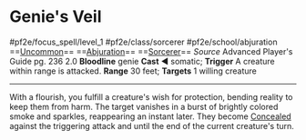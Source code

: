 # Genie's Veil
#pf2e/focus_spell/level_1 #pf2e/class/sorcerer #pf2e/school/abjuration 
==[Uncommon](Uncommon.md)== ==[Abjuration](Abjuration.md)== ==[Sorcerer](Sorcerer.md)==
*Source* Advanced Player's Guide pg. 236 2.0
**Bloodline** genie
**Cast** ◄ somatic; **Trigger** A creature within range is attacked.
**Range** 30 feet; **Targets** 1 willing creature

---
With a flourish, you fulfill a creature's wish for protection, bending reality to keep them from harm. The target vanishes in a burst of brightly colored smoke and sparkles, reappearing an instant later. They become [Concealed](Concealed.md) against the triggering attack and until the end of the current creature's turn.